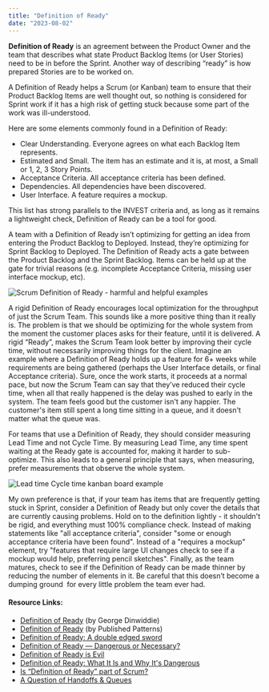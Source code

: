 ```yaml
---
title: "Definition of Ready"
date: "2023-08-02"
---
```


**Definition of Ready** is an agreement between the Product Owner and the team that describes what state Product Backlog Items (or User Stories) need to be in before the Sprint. Another way of describing “ready” is how prepared Stories are to be worked on.

A Definition of Ready helps a Scrum (or Kanban) team to ensure that their Product Backlog Items are well thought out, so nothing is considered for Sprint work if it has a high risk of getting stuck because some part of the work was ill-understood.

Here are some elements commonly found in a Definition of Ready:

- Clear Understanding. Everyone agrees on what each Backlog Item represents.
- Estimated and Small. The item has an estimate and it is, at most, a Small or 1, 2, 3 Story Points.
- Acceptance Criteria. All acceptance criteria has been defined.
- Dependencies. All dependencies have been discovered.
- User Interface. A feature requires a mockup.

This list has strong parallels to the INVEST criteria and, as long as it remains a lightweight check, Definition of Ready can be a tool for good.

A team with a Definition of Ready isn’t optimizing for getting an idea from entering the Product Backlog to Deployed. Instead, they’re optimizing for Sprint Backlog to Deployed. The Definition of Ready acts a gate between the Product Backlog and the Sprint Backlog. Items can be held up at the gate for trivial reasons (e.g. incomplete Acceptance Criteria, missing user interface mockup, etc).

![Scrum Definition of Ready - harmful and helpful examples](src/content/glossary/definition-of-ready/images/Definition-of-Ready-harmful-helpful-examples-1024x538.jpg)

A rigid Definition of Ready encourages local optimization for the throughput of just the Scrum Team. This sounds like a more positive thing than it really is. The problem is that we should be optimizing for the whole system from the moment the customer places asks for their feature, until it is delivered. A rigid “Ready”, makes the Scrum Team look better by improving their cycle time, without necessarily improving things for the client. Imagine an example where a Definition of Ready holds up a feature for 6+ weeks while requirements are being gathered (perhaps the User Interface details, or final Acceptance criteria). Sure, once the work starts, it proceeds at a normal pace, but now the Scrum Team can say that they’ve reduced their cycle time, when all that really happened is the delay was pushed to early in the system. The team feels good but the customer isn't any happier. The customer's item still spent a long time sitting in a queue, and it doesn't matter what the queue was.

For teams that use a Definition of Ready, they should consider measuring Lead Time and not Cycle Time. By measuring Lead Time, any time spent waiting at the Ready gate is accounted for, making it harder to sub-optimize. This also leads to a general principle that says, when measuring, prefer measurements that observe the whole system.

![Lead time Cycle time kanban board example](src/content/glossary/definition-of-ready/images/Lead-time-Cycle-time-kanban-board-example.png)

My own preference is that, if your team has items that are frequently getting stuck in Sprint, consider a Definition of Ready but only cover the details that are currently causing problems. Hold on to the definition lightly - it shouldn't be rigid, and everything must 100% compliance check. Instead of making statements like "all acceptance criteria", consider "some or enough acceptance criteria have been found". Instead of a "requires a mockup" element, try "features that require large UI changes check to see if a mockup would help, preferring pencil sketches". Finally, as the team matures, check to see if the Definition of Ready can be made thinner by reducing the number of elements in it. Be careful that this doesn’t become a dumping ground  for every little problem the team ever had.

#### Resource Links:

- [Definition of Ready](https://blog.gdinwiddie.com/2014/03/27/definition-of-ready/) (by George Dinwiddie)
- [Definition of Ready](https://sites.google.com/a/scrumplop.org/published-patterns/value-stream/product-backlog/definition-of-ready) (by Published Patterns)
- [Definition of Ready: A double edged sword](https://stefanroock.wordpress.com/2012/08/04/definition-of-ready-a-double-edged-sword/)
- [Definition of Ready — Dangerous or Necessary?](https://medium.com/serious-scrum/definition-of-ready-dangerous-or-necessary-891e586efd0d)
- [Definition of Ready is Evil](https://mike-brewer.medium.com/definition-of-ready-is-evil-3aa50bb29ca5)
- [Definition of Ready: What It Is and Why It's Dangerous](https://www.mountaingoatsoftware.com/blog/the-dangers-of-a-definition-of-ready)
- [Is “Definition of Ready” part of Scrum?](https://collaborativeleadershipteam.com/blog/is-definition-of-ready-part-of-scrum)
- [A Question of Handoffs & Queues](https://www.agilemagic.ca/blog/handoffs-and-queues)
